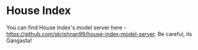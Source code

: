 # House Index

You can find House Index's model server here - https://github.com/skrishnan99/house-index-model-server. Be careful, its Gangasta!
